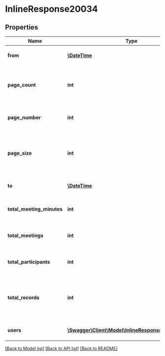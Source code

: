 # InlineResponse20034

## Properties
Name | Type | Description | Notes
------------ | ------------- | ------------- | -------------
**from** | [**\DateTime**](\DateTime.md) | Start date for this report. | [optional] 
**page_count** | **int** | The number of pages returned for the request made. | [optional] 
**page_number** | **int** | The page number of the current results. | [optional] 
**page_size** | **int** | The number of records returned with a single API call. | [optional] 
**to** | [**\DateTime**](\DateTime.md) | End date for this report. | [optional] 
**total_meeting_minutes** | **int** | Number of meeting minutes for this range. | [optional] 
**total_meetings** | **int** | Number of meetings for this range. | [optional] 
**total_participants** | **int** | Number of participants for this range. | [optional] 
**total_records** | **int** | The total number of all the records available across pages. | [optional] 
**users** | [**\Swagger\Client\Model\InlineResponse20034Users[]**](InlineResponse20034Users.md) | Array of user objects. | [optional] 

[[Back to Model list]](../README.md#documentation-for-models) [[Back to API list]](../README.md#documentation-for-api-endpoints) [[Back to README]](../README.md)


